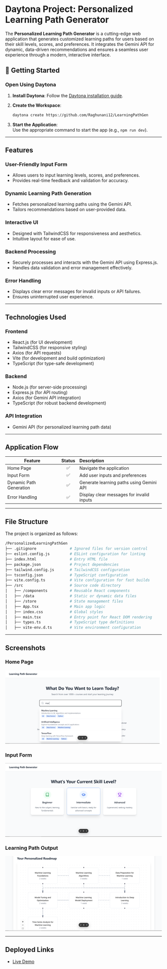 # Daytona Project: Personalized Learning Path Generator

The **Personalized Learning Path Generator** is a cutting-edge web application that generates customized learning paths for users based on their skill levels, scores, and preferences. It integrates the Gemini API for dynamic, data-driven recommendations and ensures a seamless user experience through a modern, interactive interface.

## 🚀 Getting Started

### Open Using Daytona

1. **Install Daytona**: Follow the [Daytona installation guide](https://www.daytona.io/docs/installation/installation/).

2. **Create the Workspace**:  
   ```bash
   daytona create https://github.com/Raghunani12/LearningPathGen
   ```

3. **Start the Application**:  
   Use the appropriate command to start the app (e.g., `npm run dev`).

---

## Features

### User-Friendly Input Form
- Allows users to input learning levels, scores, and preferences.
- Provides real-time feedback and validation for accuracy.

### Dynamic Learning Path Generation
- Fetches personalized learning paths using the Gemini API.
- Tailors recommendations based on user-provided data.

### Interactive UI
- Designed with TailwindCSS for responsiveness and aesthetics.
- Intuitive layout for ease of use.

### Backend Processing
- Securely processes and interacts with the Gemini API using Express.js.
- Handles data validation and error management effectively.

### Error Handling
- Displays clear error messages for invalid inputs or API failures.
- Ensures uninterrupted user experience.

---

## Technologies Used

### Frontend
- React.js (for UI development)
- TailwindCSS (for responsive styling)
- Axios (for API requests)
- Vite (for development and build optimization)
- TypeScript (for type-safe development)

### Backend
- Node.js (for server-side processing)
- Express.js (for API routing)
- Axios (for Gemini API integration)
- TypeScript (for robust backend development)

### API Integration
- Gemini API (for personalized learning path data)

---

## Application Flow

| Feature  | Status       | Description  |
|----------|:-------------:|:-------------|
| Home Page | ✅ | Navigate the application |
| Input Form | ✅ | Add user inputs and preferences |
| Dynamic Path Generation  | ✅ | Generate learning paths using Gemini API |
| Error Handling | ✅ | Display clear messages for invalid inputs |

---

## File Structure

The project is organized as follows:

```bash
/PersonalizedLearningPathGen
├── .gitignore               # Ignored files for version control
├── eslint.config.js         # ESLint configuration for linting
├── index.html               # Entry HTML file
├── package.json             # Project dependencies
├── tailwind.config.js       # TailwindCSS configuration
├── tsconfig.json            # TypeScript configuration
├── vite.config.ts           # Vite configuration for fast builds
├── /src                     # Source code directory
│   ├── /components          # Reusable React components
│   ├── /data                # Static or dynamic data files
│   ├── /store               # State management files
│   ├── App.tsx              # Main app logic
│   ├── index.css            # Global styles
│   ├── main.tsx             # Entry point for React DOM rendering
│   ├── types.ts             # TypeScript type definitions
│   ├── vite-env.d.ts        # Vite environment configuration
```

---

## Screenshots

### Home Page
![Home Page](assets/demo/1.png)

### Input Form
![Input Form](assets/demo/2.png)

### Learning Path Output
![Learning Path Output](assets/demo/3.png)

---

## Deployed Links

- [Live Demo](https://learning-path-gen.vercel.app/)

